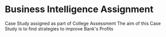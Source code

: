 # Business Intelligence Assignment
 Case Study assigned as part of College Assessment
The aim of this Case Study is to find strategies to improve Bank's Profits
